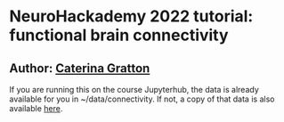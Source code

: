 
# NeuroHackademy 2022 tutorial: functional brain connectivity

## Author: [Caterina Gratton](https://psychology.northwestern.edu/people/faculty/core/profiles/caterina-gratton.html)

If you are running this on the course Jupyterhub, the data is already available for you in ~/data/connectivity. If not, a copy of that data is also available [here](https://github.com/cgratton/Neurohackademy_Tutorial/tree/master/data).